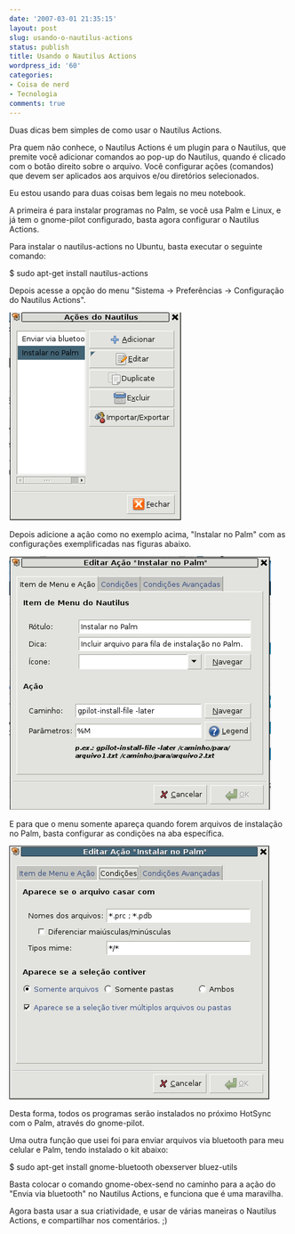 ```yaml
---
date: '2007-03-01 21:35:15'
layout: post
slug: usando-o-nautilus-actions
status: publish
title: Usando o Nautilus Actions
wordpress_id: '60'
categories:
- Coisa de nerd
- Tecnologia
comments: true
---
```


Duas dicas bem simples de como usar o Nautilus Actions.

Pra quem não conhece, o Nautilus Actions é um plugin para o Nautilus, que premite você adicionar comandos ao pop-up do Nautilus, quando é clicado com o botão direito sobre o arquivo. Você configurar ações (comandos) que devem ser aplicados aos arquivos e/ou diretórios selecionados.

Eu estou usando para duas coisas bem legais no meu notebook.

A primeira é para instalar programas no Palm, se você usa Palm e Linux, e já tem o gnome-pilot configurado, basta agora configurar o Nautilus Actions.

Para instalar o nautilus-actions no Ubuntu, basta executar o seguinte comando:

$ sudo apt-get install nautilus-actions

Depois acesse a opção do menu "Sistema -> Preferências -> Configuração do Nautilus Actions".


![01](/assets/images/na-01.png)


Depois adicione a ação como no exemplo acima, "Instalar no Palm" com as configurações exemplificadas nas figuras abaixo.


![02](/assets/images/na-02.png)


E para que o menu somente apareça quando forem arquivos de instalação no Palm, basta configurar as condições na aba específica.


![03](/assets/images/na-03.png)




Desta forma, todos os programas serão instalados no próximo HotSync com o Palm, através do gnome-pilot.




Uma outra função que usei foi para enviar arquivos via bluetooth para meu celular e Palm, tendo instalado o kit abaixo:




$ sudo apt-get install gnome-bluetooth obexserver bluez-utils




Basta colocar o comando  gnome-obex-send no caminho para a ação do "Envia via bluetooth" no Nautilus Actions, e funciona que é uma maravilha.



Agora basta usar a sua criatividade, e usar de várias maneiras o Nautilus Actions, e compartilhar nos comentários. ;)
